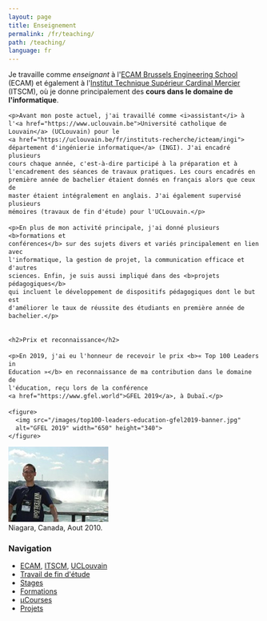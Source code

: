 ```yaml
---
layout: page
title: Enseignement
permalink: /fr/teaching/
path: /teaching/
language: fr
---
```


<div class="page-col-wrapper">
  <div class="page-col page-col-1">
    <p>Je travaille comme <i>enseignant</i> à
    l'<a href="https://www.ecam.be">ECAM Brussels Engineering School</a> (ECAM)
    et également à l'<a href="http://www.itscm2.be">Institut Technique
    Supérieur Cardinal Mercier</a> (ITSCM), où je donne principalement des
    <b>cours dans le domaine de l'informatique</b>.</p>

    <p>Avant mon poste actuel, j'ai travaillé comme <i>assistant</i> à
    l'<a href="https://www.uclouvain.be">Université catholique de
    Louvain</a> (UCLouvain) pour le
    <a href="https://uclouvain.be/fr/instituts-recherche/icteam/ingi">
    département d'ingénierie informatique</a> (INGI). J'ai encadré plusieurs
    cours chaque année, c'est-à-dire participé à la préparation et à
    l'encadrement des séances de travaux pratiques. Les cours encadrés en
    première année de bachelier étaient donnés en français alors que ceux de
    master étaient intégralement en anglais. J'ai également supervisé plusieurs
    mémoires (travaux de fin d'étude) pour l'UCLouvain.</p>

    <p>En plus de mon activité principale, j'ai donné plusieurs <b>formations et
    conférences</b> sur des sujets divers et variés principalement en lien avec
    l'informatique, la gestion de projet, la communication efficace et d'autres
    sciences. Enfin, je suis aussi impliqué dans des <b>projets pédagogiques</b>
    qui incluent le développement de dispositifs pédagogiques dont le but est
    d'améliorer le taux de réussite des étudiants en première année de
    bachelier.</p>


    <h2>Prix et reconnaissance</h2>

    <p>En 2019, j'ai eu l'honneur de recevoir le prix <b>« Top 100 Leaders in
    Education »</b> en reconnaissance de ma contribution dans le domaine de
    l'éducation, reçu lors de la conférence
    <a href="https://www.gfel.world">GFEL 2019</a>, à Dubaï.</p>

    <figure>
      <img src="/images/top100-leaders-education-gfel2019-banner.jpg"
      alt="GFEL 2019" width="650" height="340">
    </figure>
  </div>
  <div class="page-col page-col-2">
    <p><img src="/images/niagara.jpg" alt="Niagara, Canada, Aout 2010"
    width="200" height="150"><br>
    Niagara, Canada, Aout 2010.</p>
    <h3>Navigation</h3>
    <ul class="navigation">
      <li><a href="/fr/teaching/ecam/">ECAM</a>, <a href="/fr/teaching/itscm/">ITSCM</a>, <a href="/fr/teaching/uclouvain/">UCLouvain</a></li>
      <li><a href="/fr/teaching/masterthesis/">Travail de fin d'étude</a></li>
      <li><a href="/fr/teaching/internships/">Stages</a></li>
      <li><a href="/fr/teaching/trainings/">Formations</a></li>
      <li><a href="/teaching/µcourses/">µCourses</a></li>
      <li><a href="/fr/teaching/projects/">Projets</a></li>
    </ul>
  </div>
</div>
